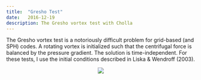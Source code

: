 ```yaml
---
title:  "Gresho Test"
date:   2016-12-19
description: The Gresho vortex test with Cholla
---
```


The Gresho vortex test is a notoriously difficult problem for grid-based (and SPH) 
codes. A rotating vortex is initialized such that the centrifugal force is balanced 
by the pressure gradient. The solution is time-independent. For these tests, I use
the initial conditions described in Liska & Wendroff (2003).

<div style="text-align: center">
<img src="{{ site.url }}assets/images/gresho_init.png">
</div>
